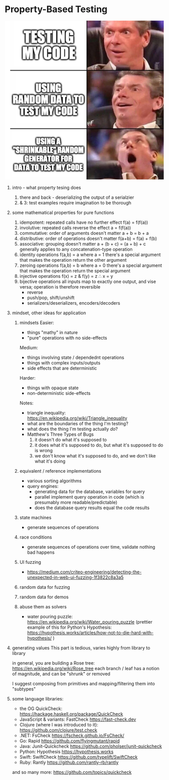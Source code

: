 # Property-Based Testing

![happy man meme](./meme.jpeg)

1. intro - what property tesing does
    1. there and back - deserializing the output of a serialzier
    2. & 3: test examples require imagination to be thorough

2. some mathematical properties for pure functions
    1. idempotent: repeated calls have no further effect    f(a) = f(f(a))
    2. involutive: repeated calls reverse the effect        a = f(f(a))
    3. commutative: order of arguments doesn't matter       a + b = b + a
    4. distributive: order of operations doesn't matter     f(a+b) = f(a) + f(b)
    5. associative: grouping doesn't matter                 a + (b + c) = (a + b) + c
        generally applies to any concatenation-type operation
    6. identity operations                                  f(a,b) = a where a = 1
        there's a special argument that makes the operation return the other argument
    7. zeroing operations                                   f(a,b) = b where a = 0
        there's a special argument that makes the operation return the special argument
    8. injective operations                                 f(x) = z & f(y) = z ∴ x = y
    9. bijective operations
        all inputs map to exactly one output, and vise versa; operation is therefore reversible
        - reverse
        - push/pop, shift/unshift
        - serializers/deserializers, encoders/decoders

3. mindset, other ideas for application
    1. mindsets
        Easier:
        - things "mathy" in nature
        - "pure" operations with no side-effects

        Medium:
        - things involving state / dependednt operations
        - things with complex inputs/outputs
        - side effects that are deterministic

        Harder:
        - things with opaque state
        - non-deterministic side-effects

        Notes:
        - triangle inequality: https://en.wikipedia.org/wiki/Triangle_inequality
        - what are the boundaries of the thing I'm testing?
        - what does the thing I'm testing actually _do_?
        - Matthew's Three Types of Bugs
            1.   it doesn't do what it's supposed to
            2.  it does what it's supposed to do, but what it's supposed to do is wrong
            3. we don't know what it's supposed to do, and we don't like what it's doing
    2. equivalent / reference implementations
        - various sorting algorithms
        - query engines:
            - generating data for the database, variables for query
            - parallel implement query operation in code (which is presumably more readable/predictable)
            - does the database query results equal the code results
    3. state machines
        - generate sequences of operations
    4. race conditions
        - generate sequences of operations over time, validate nothing bad happens
    5. UI fuzzing
        - https://medium.com/criteo-engineering/detecting-the-unexpected-in-web-ui-fuzzing-1f3822c8a3a5
    6. random data for fuzzing
    7. random data for demos
    8. abuse them as solvers
        - water pouring puzzle: https://en.wikipedia.org/wiki/Water_pouring_puzzle
         (prettier example of this for Python's Hypothesis: https://hypothesis.works/articles/how-not-to-die-hard-with-hypothesis/ )

4. generating values
    This part is tedious, varies highly from library to library

    in general, you are building a Rose tree: https://en.wikipedia.org/wiki/Rose_tree
        each branch / leaf has a notion of magnitude, and can be "shrunk" or removed

    I suggest composing from primitives and mapping/filtering them into "subtypes"

5. some language libraries:
    - the OG QuickCheck: https://hackage.haskell.org/package/QuickCheck
    - JavaScript & variants: FastCheck https://fast-check.dev
    - Clojure (where I was introduced to it): https://github.com/clojure/test.check
    - .NET: FsCheck https://fscheck.github.io/FsCheck/
    - Go: Rapid https://github.com/flyingmutant/rapid
    - Java: Junit-Quickcheck https://github.com/pholser/junit-quickcheck
    - Python: Hypothesis https://hypothesis.works
    - Swift: SwiftCheck https://github.com/typelift/SwiftCheck
    - Ruby: Rantly https://github.com/rantly-rb/rantly

    and so many more: https://github.com/topics/quickcheck
